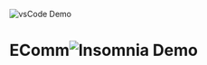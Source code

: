![vsCode Demo](https://user-images.githubusercontent.com/51279438/130867354-8b3d7622-634c-481f-bdf3-554ee8c46a38.gif)
# EComm![Insomnia Demo](https://user-images.githubusercontent.com/51279438/130866804-75438373-57d9-4bb4-8bd9-dc88404d1786.gif)
